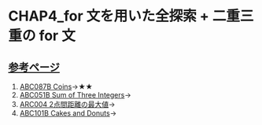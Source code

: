 # CHAP4_for 文を用いた全探索 + 二重三重の for 文

[参考ページ](https://t.ly/vYj3b)
---
1. [ABC087B Coins](https://atcoder.jp/contests/abc087/tasks/abc087_b)→★★
1. [ABC051B Sum of Three Integers](https://atcoder.jp/contests/abc051/tasks/abc051_b)→
1. [ARC004 2点間距離の最大値](https://atcoder.jp/contests/arc004/tasks/arc004_1)→
1. [ABC101B Cakes and Donuts](https://atcoder.jp/contests/abc105/tasks/abc105_b)→
